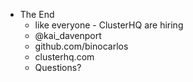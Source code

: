 * The End
    * like everyone - ClusterHQ are hiring
    * @kai_davenport
    * github.com/binocarlos
    * clusterhq.com
    * Questions?